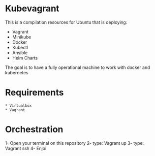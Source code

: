 # Kubevagrant
This is a compilation resources for Ubuntu that is deploying:

   * Vagrant
   * Minikube
   * Docker
   * Kubectl
   * Ansible 
   * Helm Charts
 
 The goal is to have a fully operational machine to work with docker and kubernetes


# Requirements
    * Virtualbox
    * Vagrant
    
    
# Orchestration

  1- Open your terminal on this repository
  2- type: Vagrant up
  3- type: Vagrant ssh
  4- Enjoi


